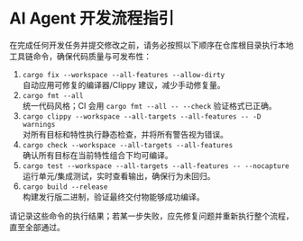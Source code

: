 # AI Agent 开发流程指引

在完成任何开发任务并提交修改之前，请务必按照以下顺序在仓库根目录执行本地工具链命令，确保代码质量与可发布性：

1. `cargo fix --workspace --all-features --allow-dirty`  
   自动应用可修复的编译器/Clippy 建议，减少手动修复量。
2. `cargo fmt --all`  
   统一代码风格；CI 会用 `cargo fmt --all -- --check` 验证格式已正确。
3. `cargo clippy --workspace --all-targets --all-features -- -D warnings`  
   对所有目标和特性执行静态检查，并将所有警告视为错误。
4. `cargo check --workspace --all-targets --all-features`  
   确认所有目标在当前特性组合下均可编译。
5. `cargo test --workspace --all-targets --all-features -- --nocapture`  
   运行单元/集成测试，实时查看输出，确保行为未回归。
6. `cargo build --release`  
   构建发行版二进制，验证最终交付物能够成功编译。

请记录这些命令的执行结果；若某一步失败，应先修复问题并重新执行整个流程，直至全部通过。
